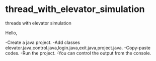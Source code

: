 # thread_with_elevator_simulation
threads with elevator simulation


Hello,



-Create a java project.
-Add classes elevator.java,control.java,login.java,exit.java,project.java.
-Copy-paste codes.
-Run the project.
-You can control the output from the console.
